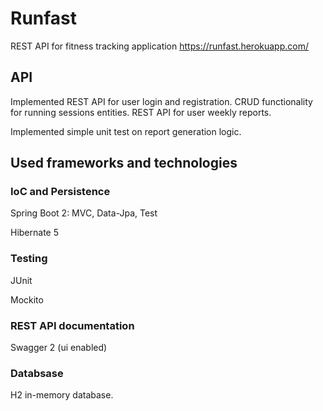 # Runfast

REST API for fitness tracking application
https://runfast.herokuapp.com/

## API

Implemented REST API for user login and registration.
CRUD functionality for running sessions entities.
REST API for user weekly reports.

Implemented simple unit test on report generation logic.

## Used frameworks and technologies

### IoC and Persistence
Spring Boot 2: MVC, Data-Jpa, Test

Hibernate 5

### Testing
JUnit

Mockito

### REST API documentation
Swagger 2 (ui enabled)

### Databsase
H2 in-memory database.
